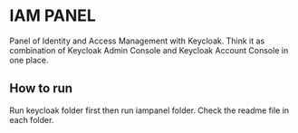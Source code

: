 # IAM PANEL

Panel of Identity and Access Management with Keycloak. Think it as combination of Keycloak Admin Console and Keycloak Account Console in one place.

## How to run

Run keycloak folder first then run iampanel folder. Check the readme file in each folder.